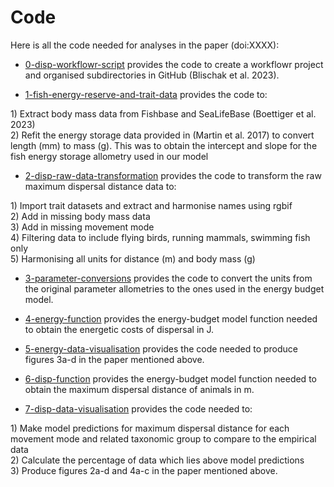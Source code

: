 # Code

Here is all the code needed for analyses in the paper (doi:XXXX): 

- [0-disp-workflowr-script](https://github.com/biowilks/Energy-Budget-Model/blob/master/code/0-disp-workflowr-script.R) provides the code to create a workflowr project and organised subdirectories in GitHub (Blischak et al. 2023). 



- [1-fish-energy-reserve-and-trait-data](https://github.com/biowilks/Energy-Budget-Model/blob/master/code/1-fish-energy-and-trait-data.R) provides the code to: 
<div class="indent-list"> 1) Extract body mass data from Fishbase and SeaLifeBase (Boettiger et al. 2023) </div>
<div class="indent-list"> 2) Refit the energy storage data provided in (Martin et al. 2017) to convert length (mm) to mass (g). This was to obtain the intercept and slope for the fish energy storage allometry used in our model </div>




- [2-disp-raw-data-transformation](https://github.com/biowilks/Energy-Budget-Model/blob/master/code/2-disp-raw-data-transformation.R) provides the code to transform the raw maximum dispersal distance data to: 
<div class="indent-list"> 1) Import trait datasets and extract and harmonise names using rgbif</div>
<div class="indent-list"> 2) Add in missing body mass data </div>
<div class="indent-list"> 3) Add in missing movement mode </div>
<div class="indent-list"> 4) Filtering data to include flying birds, running mammals, swimming fish only </div>
<div class="indent-list"> 5) Harmonising all units for distance (m) and body mass (g) </div>




- [3-parameter-conversions](https://github.com/biowilks/Energy-Budget-Model/blob/master/code/3-parameter-conversions.R) provides the code to convert the units from the original parameter allometries to the ones used in the energy budget model. 




- [4-energy-function](https://github.com/biowilks/Energy-Budget-Model/blob/master/code/4-energy-function.R) provides the energy-budget model function needed to obtain the energetic costs of dispersal in J.




- [5-energy-data-visualisation](https://github.com/biowilks/Energy-Budget-Model/blob/master/code/5-energy-data-visualisation.R) provides the code needed to produce figures 3a-d in the paper mentioned above. 



- [6-disp-function](https://github.com/biowilks/Energy-Budget-Model/blob/master/code/6-disp-function.R) provides the energy-budget model function needed to obtain the maximum dispersal distance of animals in m. 




- [7-disp-data-visualisation](https://github.com/biowilks/Energy-Budget-Model/blob/master/code/7-disp-data-visualisation.R) provides the code needed to: 
<div class="indent-list"> 1) Make model predictions for maximum dispersal distance for each movement mode and related taxonomic group to compare to the empirical data</div>
<div class="indent-list"> 2) Calculate the percentage of data which lies above model predictions </div>
<div class="indent-list"> 3) Produce figures 2a-d and 4a-c in the paper mentioned above.</div> 
